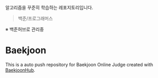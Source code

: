 알고리즘을 꾸준히 학습하는 레포지토리입니다.
> 백준/프로그래머스

※ 백준허브로 관리중

# Baekjoon
This is a auto push repository for Baekjoon Online Judge created with [BaekjoonHub](https://github.com/BaekjoonHub/BaekjoonHub).

